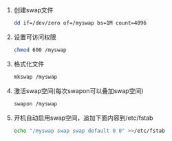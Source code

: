 1. 创建swap文件

   ```bash
   dd if=/dev/zero of=/myswap bs=1M count=4096
   ```

2. 设置可访问权限

   ```bash
   chmod 600 /myswap
   ```

3. 格式化文件

   ```bash
   mkswap /myswap
   ```

4. 激活swap空间(每次swapon可以叠加swap空间)

   ```bash
   swapon /myswap
   ```

5. 开机自动启用swap空间，追加下面内容到/etc/fstab

   ```bash
   echo "/myswap swap swap default 0 0" >>/etc/fstab
   ```

